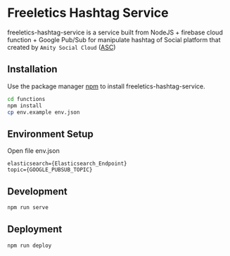 # Freeletics Hashtag Service

freeletics-hashtag-service is a service built from NodeJS + firebase cloud function + Google Pub/Sub for manipulate hashtag of Social platform that created by `Amity Social Cloud` ([ASC](https://www.amity.co/products/amity-social))

## Installation

Use the package manager [npm](https://www.npmjs.com/) to install freeletics-hashtag-service.

```bash
cd functions
npm install
cp env.example env.json
```
## Environment Setup
Open file env.json 
```
elasticsearch={Elasticsearch_Endpoint}
topic={GOOGLE_PUBSUB_TOPIC}
```

## Development
```bash
npm run serve
```

## Deployment
```bash
npm run deploy
```